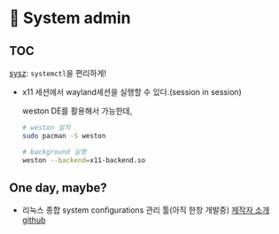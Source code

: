 # 󰏢 System admin


## TOC

[sysz](/Programing/tools/system_admin/sysz.md): `systemctl`을 편리하게!

- x11 세션에서 wayland세션을 실행할 수 있다.(session in session)

  weston DE를 활용해서 가능한데,

  ```bash
  # weston 설치
  sudo pacman -S weston

  # background 실행
  weston --backend=x11-backend.so
  ```


## One day, maybe?

- 리눅스 종합 system configurations 관리 툴(아직 한창 개발중)
  [제작자 소개](https://www.youtube.com/watch?v=Zt0HnIMbzZQ)
  [github](https://github.com/ChrisTitusTech/linutil)

